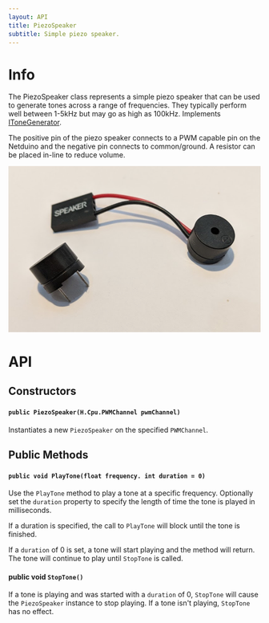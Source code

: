 ```yaml
---
layout: API
title: PiezoSpeaker
subtitle: Simple piezo speaker.
---
```


# Info

The PiezoSpeaker class represents a simple piezo speaker that can be used to generate tones across a range of frequencies. They typically perform well between 1-5kHz but may go as high as 100kHz. Implements [IToneGenerator](../IToneGenerator).

The positive pin of the piezo speaker connects to a PWM capable pin on the Netduino and the negative pin connects to common/ground. A resistor can be placed in-line to reduce volume.

![](Piezo_Speakers.png)

# API

## Constructors

#### `public PiezoSpeaker(H.Cpu.PWMChannel pwmChannel)`

Instantiates a new `PiezoSpeaker` on the specified `PWMChannel`.

## Public Methods

#### `public void PlayTone(float frequency. int duration = 0)`

Use the `PlayTone` method to play a tone at a specific frequency. Optionally set the `duration` property to specify the length of time the tone is played in milliseconds.

If a duration is specified, the call to `PlayTone` will block until the tone is finished.

If a `duration` of 0 is set, a tone will start playing and the method will return. The tone will continue to play until `StopTone` is called.

#### public void `StopTone()`

If a tone is playing and was started with a `duration` of 0, `StopTone` will cause the `PiezoSpeaker` instance to stop playing. If a tone isn't playing, `StopTone` has no effect.
